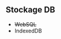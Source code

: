 <!-- .slide: data-background="url(images/slides/sync/storage.png) #EEEAE7 no-repeat center" data-background-size="contain"-->

## Stockage DB

- <del>WebSQL</del>
- IndexedDB  <!-- .element: class="fragment grow" -->
